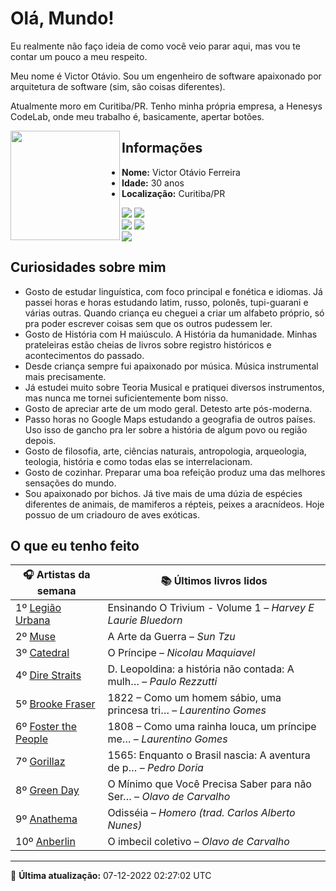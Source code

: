 # Olá, Mundo!

Eu realmente não faço ideia de como você veio parar aqui, mas vou te contar um pouco a meu respeito.

Meu nome é Victor Otávio. Sou um engenheiro de software apaixonado por arquitetura de software (sim, são coisas diferentes).

Atualmente moro em Curitiba/PR. Tenho minha própria empresa, a Henesys CodeLab, onde meu trabalho é, basicamente, apertar botões.

<img align="left" src="https://github.com/vctrtvfrrr/vctrtvfrrr/raw/master/octocat.png" alt="" width="175" />

## Informações

- **Nome:** Victor Otávio Ferreira
- **Idade:** 30 anos
- **Localização:** Curitiba/PR

[![](https://img.shields.io/badge/LinkedIn-victorotavio-blue)](https://www.linkedin.com/in/victorotavio/) [![](https://img.shields.io/badge/Twitter-@vctrtvfrrr-blue)](https://twitter.com/vctrtvfrrr)  
[![](https://img.shields.io/badge/GitHub-vctrtvfrrr-24292e)](https://github.com/vctrtvfrrr) [![](https://img.shields.io/badge/GitLab-vctrtvfrrr-ec5d16)](https://gitlab.com/vctrtvfrrr)  
[![](https://img.shields.io/badge/Email-victor@otavioferreira.com.br-red)](mailto:victor@otavioferreira.com.br)  

## Curiosidades sobre mim

-   Gosto de estudar linguística, com foco principal e fonética e idiomas. Já passei horas e horas estudando latim, russo, polonês, tupi-guarani e várias outras. Quando criança eu cheguei a criar um alfabeto próprio, só pra poder escrever coisas sem que os outros pudessem ler.
-   Gosto de História com H maiúsculo. A História da humanidade. Minhas prateleiras estão cheias de livros sobre registro históricos e acontecimentos do passado.
-   Desde criança sempre fui apaixonado por música. Música instrumental mais precisamente.
-   Já estudei muito sobre Teoria Musical e pratiquei diversos instrumentos, mas nunca me tornei suficientemente bom nisso.
-   Gosto de apreciar arte de um modo geral. Detesto arte pós-moderna.
-   Passo horas no Google Maps estudando a geografia de outros países. Uso isso de gancho pra ler sobre a história de algum povo ou região depois.
-   Gosto de filosofia, arte, ciências naturais, antropologia, arqueologia, teologia, história e como todas elas se interrelacionam.
-   Gosto de cozinhar. Preparar uma boa refeição produz uma das melhores sensações do mundo.
-   Sou apaixonado por bichos. Já tive mais de uma dúzia de espécies diferentes de animais, de mamiferos a répteis, peixes a aracnídeos. Hoje possuo de um criadouro de aves exóticas.


## O que eu tenho feito

|                        🎧 Artistas da semana                        |                      📚 Últimos livros lidos                      |
|---------------------------------------------------------------------|-------------------------------------------------------------------|
| 1º [Legião Urbana](https://www.last.fm/music/Legi%C3%A3o+Urbana)    | Ensinando O Trivium - Volume 1	–	_Harvey E Laurie Bluedorn_         |
| 2º [Muse](https://www.last.fm/music/Muse)                           | A Arte da Guerra	–	_Sun Tzu_                                        |
| 3º [Catedral](https://www.last.fm/music/Catedral)                   | O Príncipe	–	_Nicolau Maquiavel_                                    |
| 4º [Dire Straits](https://www.last.fm/music/Dire+Straits)           | D. Leopoldina: a história não contada: A mulh…	–	_Paulo Rezzutti_   |
| 5º [Brooke Fraser](https://www.last.fm/music/Brooke+Fraser)         | 1822 – Como um homem sábio, uma princesa tri…	–	_Laurentino Gomes_  |
| 6º [Foster the People](https://www.last.fm/music/Foster+the+People) | 1808 – Como uma rainha louca, um príncipe me…	–	_Laurentino Gomes_  |
| 7º [Gorillaz](https://www.last.fm/music/Gorillaz)                   | 1565: Enquanto o Brasil nascia: A aventura de p…	–	_Pedro Doria_    |
| 8º [Green Day](https://www.last.fm/music/Green+Day)                 | O Mínimo que Você Precisa Saber para não Ser…	–	_Olavo de Carvalho_ |
| 9º [Anathema](https://www.last.fm/music/Anathema)                   | Odisséia	–	_Homero (trad. Carlos Alberto Nunes)_                    |
| 10º [Anberlin](https://www.last.fm/music/Anberlin)                  | O imbecil coletivo	–	_Olavo de Carvalho_                            |


---

🚀 **Última atualização:** 07-12-2022 02:27:02 UTC